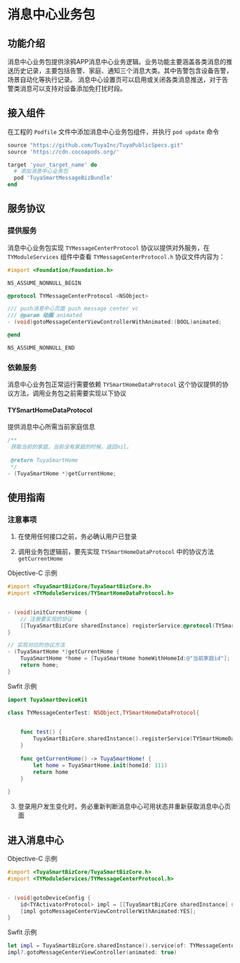 # 消息中心业务包

## 功能介绍

消息中心业务包提供涂鸦APP消息中心业务逻辑。业务功能主要涵盖各类消息的推送历史记录，主要包括告警、家庭、通知三个消息大类。其中告警包含设备告警，场景自动化等执行记录。
消息中心设置页可以启用或关闭各类消息推送，对于告警类消息可以支持对设备添加免打扰时段。



## 接入组件

在工程的 `Podfile` 文件中添加消息中心业务包组件，并执行 `pod update` 命令

```ruby
source "https://github.com/TuyaInc/TuyaPublicSpecs.git"
source 'https://cdn.cocoapods.org/'

target 'your_target_name' do
  # 添加消息中心业务包
  pod 'TuyaSmartMessageBizBundle'
end
```



## 服务协议

### 提供服务

消息中心业务包实现 `TYMessageCenterProtocol` 协议以提供对外服务，在 `TYModuleServices` 组件中查看 `TYMessageCenterProtocol.h` 协议文件内容为：

```objective-c
#import <Foundation/Foundation.h>

NS_ASSUME_NONNULL_BEGIN

@protocol TYMessageCenterProtocol <NSObject>

/// push消息中心页面 push message center vc
/// @param 动画 animated
- (void)gotoMessageCenterViewControllerWithAnimated:(BOOL)animated;

@end

NS_ASSUME_NONNULL_END
```



### 依赖服务

消息中心业务包正常运行需要依赖  `TYSmartHomeDataProtocol` 这个协议提供的协议方法，调用业务包之前需要实现以下协议

#### TYSmartHomeDataProtocol

提供消息中心所需当前家庭信息

```objective-c
/**
 获取当前的家庭，当前没有家庭的时候，返回nil。
 
 @return TuyaSmartHome
 */
- (TuyaSmartHome *)getCurrentHome;
```



## 使用指南

### 注意事项

1. 在使用任何接口之前，务必确认用户已登录

2. 调用业务包逻辑前，要先实现 `TYSmartHomeDataProtocol` 中的协议方法`getCurrentHome`

Objective-C 示例

```objective-c
#import <TuyaSmartBizCore/TuyaSmartBizCore.h>
#import <TYModuleServices/TYSmartHomeDataProtocol.h>


- (void)initCurrentHome {
    // 注册要实现的协议
    [[TuyaSmartBizCore sharedInstance] registerService:@protocol(TYSmartHomeDataProtocol) withInstance:self];
}

// 实现对应的协议方法
- (TuyaSmartHome *)getCurrentHome {
    TuyaSmartHome *home = [TuyaSmartHome homeWithHomeId:@"当前家庭id"];
    return home;
}
```

Swfit 示例

```swift
import TuyaSmartDeviceKit

class TYMessageCenterTest: NSObject,TYSmartHomeDataProtocol{

    
    func test() {
        TuyaSmartBizCore.sharedInstance().registerService(TYSmartHomeDataProtocol.self, withInstance: self)
    }
    
    func getCurrentHome() -> TuyaSmartHome! {
        let home = TuyaSmartHome.init(homeId: 111)
        return home
    }
    
}
```

3. 登录用户发生变化时，务必重新判断消息中心可用状态并重新获取消息中心页面



## 进入消息中心

Objective-C 示例

```objective-c
#import <TuyaSmartBizCore/TuyaSmartBizCore.h>
#import <TYModuleServices/TYMessageCenterProtocol.h>


- (void)gotoDeviceConfig {
    id<TYActivatorProtocol> impl = [[TuyaSmartBizCore sharedInstance] serviceOfProtocol:@protocol(TYMessageCenterProtocol)];
    [impl gotoMessageCenterViewControllerWithAnimated:YES];
}
```

Swfit 示例

``` swift
let impl = TuyaSmartBizCore.sharedInstance().service(of: TYMessageCenterProtocol.self) as? TYMessageCenterProtocol
impl?.gotoMessageCenterViewController(animated: true)
```
